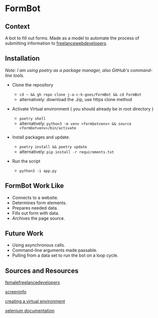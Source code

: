 # FormBot

## Context
A bot to fill out forms. Made as a model to automate the process of submitting information to [freelancewebdevelopers](https://femalefreelancewebdevelopers.com).

## Installation
_Note: I am using poetry as a package manager, also GitHub's command-line tools._

* Clone the repository
	- `cd ~ && gh repo clone j-a-c-k-goes/FormBot && cd FormBot`
	- alternatively: download the .zip, use https clone method

* Activate Virtual environment ( you should already be in root directory )
	- `poetry shell`
	- alternatively: `python3 -m venv <formbotvenv> && source <formbotvenv>/bin/activate`

* Install packages and update.
	- `poetry install && poetry update`
	- alternatively: `pip install -r requirements.txt`

* Run the script
	- `python3 -i app.py`

## FormBot Work Like
* Connects to a website.
* Determines form elements.
* Prepares needed data.
* Fills out form with data.
* Archives the page source.

## Future Work
* Using asynchronous calls.
* Command-line arguments made passable.
* Pulling from a data set to run the bot on a loop cycle.

## Sources and Resources
[ femalefreelancedevelopers ](https://femalefreelancedevelopers.com/)

[ screeninfo ](https://github.com/rr-/screeninfo)

[ creating a virtual environment ](https://docs.python.org/3/tutorial/venv.html)

[ selenium documentation ](https://www.selenium.dev/documentation/)
